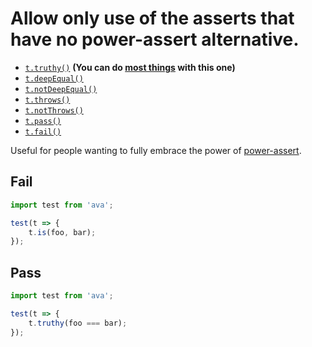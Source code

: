 # Allow only use of the asserts that have no power-assert alternative.

- [`t.truthy()`](https://github.com/sindresorhus/ava#truthyvalue-message) __(You can do [most things](https://github.com/sindresorhus/ava#enhanced-assertion-messages) with this one)__
- [`t.deepEqual()`](https://github.com/sindresorhus/ava#deepequalvalue-expected-message)
- [`t.notDeepEqual()`](https://github.com/sindresorhus/ava#notdeepequalvalue-expected-message)
- [`t.throws()`](https://github.com/sindresorhus/ava#throwsfunctionpromise-error-message)
- [`t.notThrows()`](https://github.com/sindresorhus/ava#notthrowsfunctionpromise-message)
- [`t.pass()`](https://github.com/sindresorhus/ava#passmessage)
- [`t.fail()`](https://github.com/sindresorhus/ava#failmessage)

Useful for people wanting to fully embrace the power of [power-assert](https://github.com/power-assert-js/power-assert).


## Fail

```js
import test from 'ava';

test(t => {
	t.is(foo, bar);
});
```


## Pass

```js
import test from 'ava';

test(t => {
	t.truthy(foo === bar);
});
```
